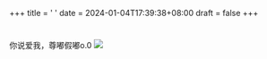 +++
title = ' '
date = 2024-01-04T17:39:38+08:00
draft = false
+++
#  
你说爱我，尊嘟假嘟o.0
![](/image/o.0.jpg)